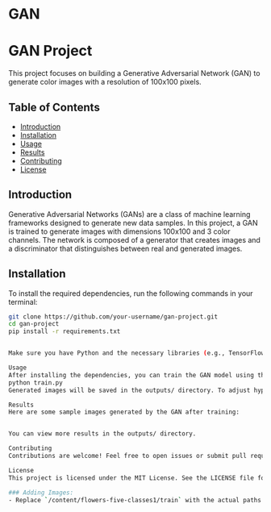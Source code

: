 # GAN
# GAN Project

This project focuses on building a Generative Adversarial Network (GAN) to generate color images with a resolution of 100x100 pixels.

## Table of Contents

- [Introduction](#introduction)
- [Installation](#installation)
- [Usage](#usage)
- [Results](#results)
- [Contributing](#contributing)
- [License](#license)

## Introduction

Generative Adversarial Networks (GANs) are a class of machine learning frameworks designed to generate new data samples. In this project, a GAN is trained to generate images with dimensions 100x100 and 3 color channels. The network is composed of a generator that creates images and a discriminator that distinguishes between real and generated images.

## Installation

To install the required dependencies, run the following commands in your terminal:

```bash
git clone https://github.com/your-username/gan-project.git
cd gan-project
pip install -r requirements.txt


Make sure you have Python and the necessary libraries (e.g., TensorFlow or PyTorch) installed.

Usage
After installing the dependencies, you can train the GAN model using the following command:
python train.py
Generated images will be saved in the outputs/ directory. To adjust hyperparameters such as batch size, number of epochs, or learning rate, modify the config.py file.

Results
Here are some sample images generated by the GAN after training:


You can view more results in the outputs/ directory.

Contributing
Contributions are welcome! Feel free to open issues or submit pull requests for bug fixes, improvements, or new features.

License
This project is licensed under the MIT License. See the LICENSE file for more details.

### Adding Images:
- Replace `/content/flowers-five-classes1/train` with the actual paths of your images in the repository.



